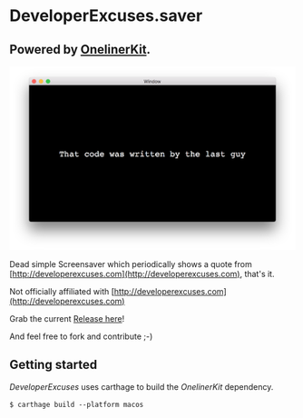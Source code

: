 # DeveloperExcuses.saver

## Powered by [OnelinerKit](https://github.com/kimar/OnelinerKit).

![Screenshot](Release/Screenshot.png)

Dead simple Screensaver which periodically shows a quote from [http://developerexcuses.com](http://developerexcuses.com), that's it.

Not officially affiliated with [http://developerexcuses.com](http://developerexcuses.com)

Grab the current [Release here](Release/DeveloperExcuses.saver.zip)!

And feel free to fork and contribute ;-)

## Getting started

*DeveloperExcuses* uses carthage to build the *OnelinerKit* dependency.

```
$ carthage build --platform macos
```
